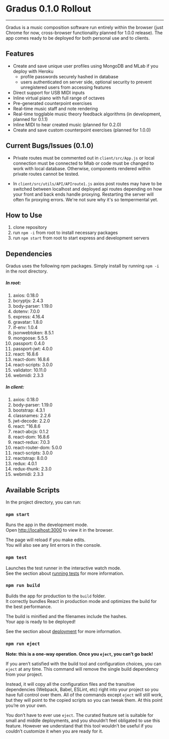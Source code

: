 # Gradus 0.1.0 Rollout
***
Gradus is a music composition software run entirely within the browser (just Chrome for now, cross-browser functionality planned for 1.0.0 release). The app comes ready to be deployed for both personal use and to clients. 

## Features
 - Create and save unique user profiles using MongoDB and MLab if you deploy with Heroku
   - profile passwords securely hashed in database
   - users authenticated on server side, optional security to prevent unregistered users from accessing features
 - Direct support for USB MIDI inputs
 - Inline virtual piano with full range of octaves
 - Pre-generated counterpoint exercises 
 - Real-time music staff and note rendering
 - Real-time togglable music theory feedback algorithms (in development, planned for 0.1.1)
 - Inline MIDI to hear created music (planned for 0.2.0)
 - Create and save custom counterpoint exercises (planned for 1.0.0)
 
## Current Bugs/Issues (0.1.0)
 - Private routes must be commented out in `client/src/App.js` or local connection must be connected to Mlab or code must be changed to work with local database. Otherwise, components rendered within private routes cannot be tested.
 
 - In `client/src/utils/API/APIroute1.js` axios post routes may have to be switched between localhost and deployed api routes depending on how your front and back ends handle proxying. Restarting the server will often fix proxying errors. We're not sure why it's so tempermental yet.
 
## How to Use
 1. clone repository
 2. run `npm -i` from root to install necessary packages
 3. run `npm start` from root to start express and development servers
 
## Dependencies
  Gradus uses the following npm packages. Simply install by running `npm -i` in the root directory.
  ##### In root:
  1. axios: 0.18.0
  2. bcryptjs: 2.4.3
  3. body-parser: 1.19.0
  4. dotenv: 7.0.0
  5. express: 4.16.4
  6. gravatar: 1.8.0
  7. if-env: 1.0.4
  8. jsonwebtoken: 8.5.1
  9. mongoose: 5.5.5
  10. passport: 0.4.0
  11. passport-jwt: 4.0.0
  12. react: 16.8.6
  13. react-dom: 16.8.6
  14. react-scripts: 3.0.0
  15. validator: 10.11.0
  16. webmidi: 2.3.3
  
  ##### In client:
  1. axios: 0.18.0
  2. body-parser: 1.19.0
  3. bootstrap: 4.3.1
  4. classnames: 2.2.6
  5. jwt-decode: 2.2.0
  6. react: "16.8.6
  7. react-abcjs: 0.1.2
  8. react-dom: 16.8.6
  9. react-redux: 7.0.3
  10. react-router-dom: 5.0.0
  11. react-scripts: 3.0.0
  12. reactstrap: 8.0.0
  13. redux: 4.0.1
  14. redux-thunk: 2.3.0
  15. webmidi: 2.3.3
  
## Available Scripts

In the project directory, you can run:

### `npm start`

Runs the app in the development mode.<br>
Open [http://localhost:3000](http://localhost:3000) to view it in the browser.

The page will reload if you make edits.<br>
You will also see any lint errors in the console.

### `npm test`

Launches the test runner in the interactive watch mode.<br>
See the section about [running tests](https://facebook.github.io/create-react-app/docs/running-tests) for more information.

### `npm run build`

Builds the app for production to the `build` folder.<br>
It correctly bundles React in production mode and optimizes the build for the best performance.

The build is minified and the filenames include the hashes.<br>
Your app is ready to be deployed!

See the section about [deployment](https://facebook.github.io/create-react-app/docs/deployment) for more information.

### `npm run eject`

**Note: this is a one-way operation. Once you `eject`, you can’t go back!**

If you aren’t satisfied with the build tool and configuration choices, you can `eject` at any time. This command will remove the single build dependency from your project.

Instead, it will copy all the configuration files and the transitive dependencies (Webpack, Babel, ESLint, etc) right into your project so you have full control over them. All of the commands except `eject` will still work, but they will point to the copied scripts so you can tweak them. At this point you’re on your own.

You don’t have to ever use `eject`. The curated feature set is suitable for small and middle deployments, and you shouldn’t feel obligated to use this feature. However we understand that this tool wouldn’t be useful if you couldn’t customize it when you are ready for it.


